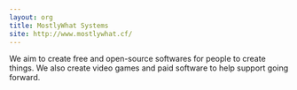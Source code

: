 ```yaml
---
layout: org
title: MostlyWhat Systems
site: http://www.mostlywhat.cf/
---
```

We aim to create free and open-source softwares for people to create things. We also create video games and paid software to help support going forward.
